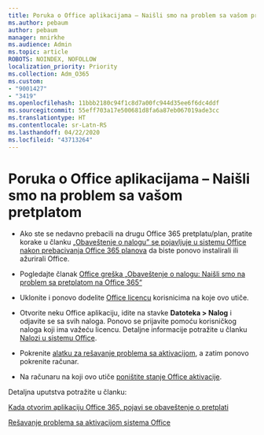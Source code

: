 ```yaml
---
title: Poruka o Office aplikacijama – Naišli smo na problem sa vašom pretplatom
ms.author: pebaum
author: pebaum
manager: mnirkhe
ms.audience: Admin
ms.topic: article
ROBOTS: NOINDEX, NOFOLLOW
localization_priority: Priority
ms.collection: Adm_O365
ms.custom:
- "9001427"
- "3419"
ms.openlocfilehash: 11bbb2180c94f1c8d7a00fc944d35ee6f6dc4ddf
ms.sourcegitcommit: 55eff703a17e500681d8fa6a87eb067019ade3cc
ms.translationtype: HT
ms.contentlocale: sr-Latn-RS
ms.lasthandoff: 04/22/2020
ms.locfileid: "43713264"
---
```

# <a name="office-apps-message---weve-run-into-a-problem-with-your-subscription"></a>Poruka o Office aplikacijama – Naišli smo na problem sa vašom pretplatom

- Ako ste se nedavno prebacili na drugu Office 365 pretplatu/plan, pratite korake u članku [„Obaveštenje o nalogu” se pojavljuje u sistemu Office nakon prebacivanja Office 365 planova](https://support.office.com/article/-account-notice-appears-in-office-after-switching-office-365-plans-857dc33a-1efc-4ce7-ac3f-ef616314e27d) da biste ponovo instalirali ili ažurirali Office.

- Pogledajte članak [Office greška „Obaveštenje o nalogu: Naišli smo na problem sa pretplatom na Office 365“](https://support.office.com/article/office-error-account-notice-we-ve-run-into-a-problem-with-your-office-365-subscription-17f71ecb-f53c-4f3d-ae18-7230ca1594c1)

- Uklonite i ponovo dodelite [Office licencu](https://docs.microsoft.com/office365/admin/subscriptions-and-billing/assign-licenses-to-users?view=o365-worldwide#assign-licenses-to-one-user) korisnicima na koje ovo utiče. 

- Otvorite neku Office aplikaciju, idite na stavke **Datoteka > Nalog** i odjavite se sa svih naloga. Ponovo se prijavite pomoću korisničkog naloga koji ima važeću licencu. Detaljne informacije potražite u članku [Nalozi u sistemu Office](https://support.office.com/article/accounts-in-office-628ea040-f265-49de-b986-be09c3ebf8a9).

- Pokrenite [alatku za rešavanje problema sa aktivacijom](https://aka.ms/SARA-OfficeActivation-Alchemy), a zatim ponovo pokrenite računar.

- Na računaru na koji ovo utiče [poništite stanje Office aktivacije](https://techcommunity.microsoft.com/t5/Office-365-ProPlus/Reset-Office-365-ProPlus-activation-state/td-p/331632).

Detaljna uputstva potražite u članku: 

[Kada otvorim aplikaciju Office 365, pojavi se obaveštenje o pretplati](https://support.office.com/article/a-subscription-notice-appears-when-i-open-an-office-365-application-4cabe32c-f594-4c0e-9191-3d3ade10cceb)

[Rešavanje problema sa aktivacijom sistema Office](https://support.office.com/article/unlicensed-product-and-activation-errors-in-office-0d23d3c0-c19c-4b2f-9845-5344fedc4380)
